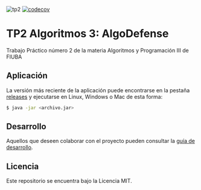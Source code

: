 ![tp2](https://github.com/MaxiOtero6/algo3_tp2_towerDefense/actions/workflows/build.yml/badge.svg) [![codecov](https://codecov.io/gh/MaxiOtero6/algo3_tp2_towerDefense/branch/main/graph/badge.svg)](https://codecov.io/gh/MaxiOtero6/algo3_tp2_towerDefense)

# TP2 Algoritmos 3: AlgoDefense 

Trabajo Práctico número 2 de la materia Algoritmos y Programación III de FIUBA


## Aplicación

La versión más reciente de la aplicación puede encontrarse en la pestaña [releases](https://github.com/MaxiOtero6/algo3_tp2_towerDefense/releases/latest) y ejecutarse en Linux, Windows o Mac de esta forma:

```bash
$ java -jar <archivo.jar>
```

## Desarrollo

Aquellos que deseen colaborar con el proyecto pueden consultar la [guía de desarrollo](./docs/Desarrollo.md).

## Licencia

Este repositorio se encuentra bajo la Licencia MIT.
